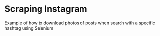 # Scraping Instagram

Example of how to download photos of posts when search with a specific hashtag using Selenium